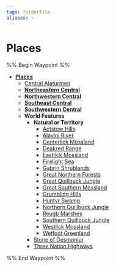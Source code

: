```yaml
---
tags: folderfile
aliases: ~
---
```


# Places

%% Begin Waypoint %%

* **[Places](Places.md)**
  * [Central Alaturmen](Central%20Alaturmen.md)
  * **[Northeastern Central](Northeastern%20Central\Northeastern%20Central.md)**
  * **[Northwestern Central](Northwestern%20Central\Northwestern%20Central.md)**
  * **[Southeast Central](Southeast%20Central\Southeast%20Central.md)**
  * **[Southwestern Central](Southwestern%20Central\Southwestern%20Central.md)**
  * **World Features**
    * **Natural or Territory**
      * [Actstow Hills](World%20Features\Natural%20or%20Territory\Actstow%20Hills.md)
      * [Alavini River](World%20Features\Natural%20or%20Territory\Alavini%20River.md)
      * [Centerlick Mossland](World%20Features\Natural%20or%20Territory\Centerlick%20Mossland.md)
      * [Deakred Range](World%20Features\Natural%20or%20Territory\Deakred%20Range.md)
      * [Eastlick Mossland](World%20Features\Natural%20or%20Territory\Eastlick%20Mossland.md)
      * [Firelight Sea](World%20Features\Natural%20or%20Territory\Firelight%20Sea.md)
      * [Gabrin Shrublands](World%20Features\Natural%20or%20Territory\Gabrin%20Shrublands.md)
      * [Great Northern Forests](World%20Features\Natural%20or%20Territory\Great%20Northern%20Forests.md)
      * [Great Quillbuck Jungle](World%20Features\Natural%20or%20Territory\Great%20Quillbuck%20Jungle.md)
      * [Great Southern Mossland](World%20Features\Natural%20or%20Territory\Great%20Southern%20Mossland.md)
      * [Grumbling Hills](World%20Features\Natural%20or%20Territory\Grumbling%20Hills.md)
      * [Huntyr Swamp](World%20Features\Natural%20or%20Territory\Huntyr%20Swamp.md)
      * [Northern Quillbuck Jungle](World%20Features\Natural%20or%20Territory\Northern%20Quillbuck%20Jungle.md)
      * [Reugb Marshes](World%20Features\Natural%20or%20Territory\Reugb%20Marshes.md)
      * [Southern Quillbuck Jungle](World%20Features\Natural%20or%20Territory\Southern%20Quillbuck%20Jungle.md)
      * [Westlick Mossland](World%20Features\Natural%20or%20Territory\Westlick%20Mossland.md)
      * [Wetfoot Greenland](World%20Features\Natural%20or%20Territory\Wetfoot%20Greenland.md)
    * [Stone of Desmoniur](World%20Features\Stone%20of%20Desmoniur.md)
    * [Three Nation Highways](World%20Features\Three%20Nation%20Highways.md)

%% End Waypoint %%

